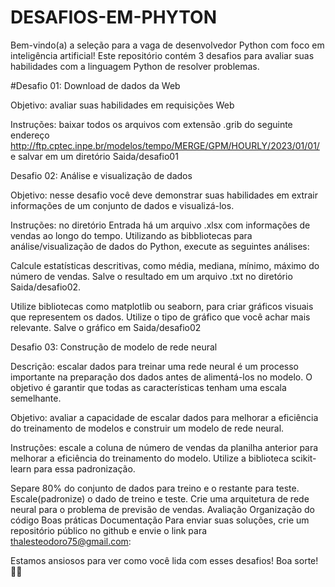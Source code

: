 # DESAFIOS-EM-PHYTON

Bem-vindo(a) a seleção para a vaga de desenvolvedor Python com foco em inteligência artificial! Este repositório contém 3 desafios para avaliar suas habilidades com a linguagem Python de resolver problemas.

#Desafio 01: Download de dados da Web

Objetivo: avaliar suas habilidades em requisições Web

Instruções: baixar todos os arquivos com extensão .grib do seguinte endereço http://ftp.cptec.inpe.br/modelos/tempo/MERGE/GPM/HOURLY/2023/01/01/ e salvar em um diretório Saida/desafio01

Desafio 02: Análise e visualização de dados

Objetivo: nesse desafio você deve demonstrar suas habilidades em extrair informações de um conjunto de dados e visualizá-los.

Instruções: no diretório Entrada há um arquivo .xlsx com informações de vendas ao longo do tempo. Utilizando as bibbliotecas para análise/visualização de dados do Python, execute as seguintes análises:

Calcule estatísticas descritivas, como média, mediana, mínimo, máximo do número de vendas. Salve o resultado em um arquivo .txt no diretório Saida/desafio02.

Utilize bibliotecas como matplotlib ou seaborn, para criar gráficos visuais que representem os dados. Utilize o tipo de gráfico que você achar mais relevante. Salve o gráfico em Saida/desafio02

Desafio 03: Construção de modelo de rede neural

Descrição: escalar dados para treinar uma rede neural é um processo importante na preparação dos dados antes de alimentá-los no modelo. O objetivo é garantir que todas as características tenham uma escala semelhante.

Objetivo: avaliar a capacidade de escalar dados para melhorar a eficiência do treinamento de modelos e construir um modelo de rede neural.

Instruções: escale a coluna de número de vendas da planilha anterior para melhorar a eficiência do treinamento do modelo. Utilize a biblioteca scikit-learn para essa padronização.

Separe 80% do conjunto de dados para treino e o restante para teste.
Escale(padronize) o dado de treino e teste.
Crie uma arquitetura de rede neural para o problema de previsão de vendas.
Avaliação
Organização do código
Boas práticas
Documentação
Para enviar suas soluções, crie um repositório público no github e envie o link para thalesteodoro75@gmail.com:

Estamos ansiosos para ver como você lida com esses desafios! Boa sorte! 🤖🚀
